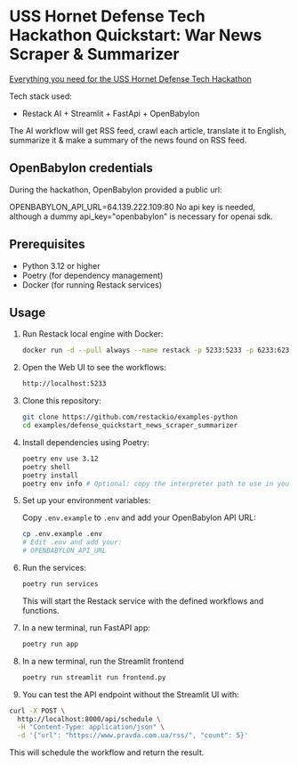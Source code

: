 # USS Hornet Defense Tech Hackathon Quickstart: War News Scraper & Summarizer

[Everything you need for the USS Hornet Defense Tech Hackathon](https://lu.ma/uss-hornet-hackathon?tk=DNbUwU)

Tech stack used:

- Restack AI + Streamlit + FastApi + OpenBabylon

The AI workflow will get RSS feed, crawl each article, translate it to English, summarize it & make a summary of the news found on RSS feed.

## OpenBabylon credentials

During the hackathon, OpenBabylon provided a public url:

OPENBABYLON_API_URL=64.139.222.109:80
No api key is needed, although a dummy api_key="openbabylon" is necessary for openai sdk.

## Prerequisites

- Python 3.12 or higher
- Poetry (for dependency management)
- Docker (for running Restack services)

## Usage

1. Run Restack local engine with Docker:

   ```bash
   docker run -d --pull always --name restack -p 5233:5233 -p 6233:6233 -p 7233:7233 ghcr.io/restackio/restack:main
   ```

2. Open the Web UI to see the workflows:

   ```bash
   http://localhost:5233
   ```

3. Clone this repository:

   ```bash
   git clone https://github.com/restackio/examples-python
   cd examples/defense_quickstart_news_scraper_summarizer
   ```

4. Install dependencies using Poetry:

   ```bash
   poetry env use 3.12
   poetry shell
   poetry install
   poetry env info # Optional: copy the interpreter path to use in your IDE (e.g. Cursor, VSCode, etc.)
   ```

5. Set up your environment variables:

   Copy `.env.example` to `.env` and add your OpenBabylon API URL:

   ```bash
   cp .env.example .env
   # Edit .env and add your:
   # OPENBABYLON_API_URL
   ```

6. Run the services:

   ```bash
   poetry run services
   ```

   This will start the Restack service with the defined workflows and functions.

7. In a new terminal, run FastAPI app:

   ```bash
   poetry run app
   ```

8. In a new terminal, run the Streamlit frontend

   ```bash
   poetry run streamlit run frontend.py
   ```

9. You can test the API endpoint without the Streamlit UI with:

```bash
curl -X POST \
  http://localhost:8000/api/schedule \
  -H "Content-Type: application/json" \
  -d '{"url": "https://www.pravda.com.ua/rss/", "count": 5}'
```

This will schedule the workflow and return the result.
